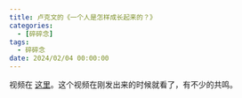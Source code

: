 ```yaml
---
title: 卢克文的《一个人是怎样成长起来的？》
categories: 
  - [碎碎念]
tags:
  - 碎碎念
date: 2024/02/04 00:00:00
---
```


视频在 [这里](https://www.bilibili.com/video/BV1Lv411F7yK)。这个视频在刚发出来的时候就看了，有不少的共鸣。
